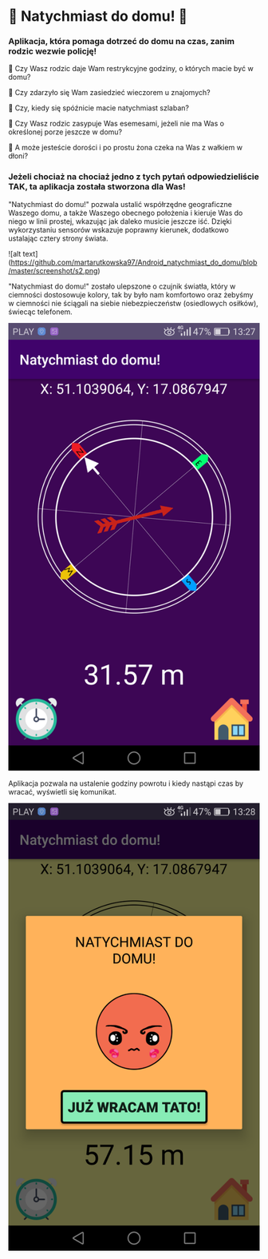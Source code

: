 # &#x1F53B; **Natychmiast do domu!** &#x1F53B;

### Aplikacja, która pomaga dotrzeć do domu na czas, zanim rodzic wezwie policję!

&#x1F34E; Czy Wasz rodzic daje Wam restrykcyjne godziny, o których macie być w domu?

&#x1F34F; Czy zdarzyło się Wam zasiedzieć wieczorem u znajomych?

&#x1F34E; Czy, kiedy się spóźnicie macie natychmiast szlaban?

&#x1F34F; Czy Wasz rodzic zasypuje Was esemesami, jeżeli nie ma Was o określonej porze jeszcze w domu?

&#x1F34E; A może jesteście dorości i po prostu żona czeka na Was z wałkiem w dłoni?

### Jeżeli chociaż na chociaż jedno z tych pytań odpowiedzieliście TAK, ta aplikacja została stworzona dla Was!

"Natychmiast do domu!" pozwala ustalić współrzędne geograficzne Waszego domu, a także Waszego obecnego położenia i kieruje Was do niego
w linii prostej, wkazując jak daleko musicie jeszcze iść. Dzięki wykorzystaniu sensorów wskazuje poprawny kierunek, dodatkowo 
ustalając cztery strony świata.

![alt text] (https://github.com/martarutkowska97/Android_natychmiast_do_domu/blob/master/screenshot/s2.png)

"Natychmiast do domu!" zostało ulepszone o czujnik światła, który w ciemności dostosowuje kolory, tak by było nam komfortowo oraz żebyśmy
w ciemności nie ściągali na siebie niebezpieczeństw (osiedlowych osiłków), świecąc telefonem.

![alt text](https://github.com/martarutkowska97/Android_natychmiast_do_domu/blob/master/screenshot/s1.png)

Aplikacja pozwala na ustalenie godziny powrotu i kiedy nastąpi czas by wracać, wyświetli się komunikat.

![alt text](https://github.com/martarutkowska97/Android_natychmiast_do_domu/blob/master/screenshot/s3.png)
